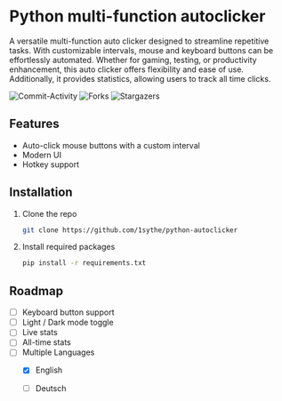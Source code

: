 
# Python multi-function autoclicker

A versatile multi-function auto clicker designed to streamline repetitive tasks. With customizable intervals, mouse and keyboard buttons can be effortlessly automated. Whether for gaming, testing, or productivity enhancement, this auto clicker offers flexibility and ease of use. Additionally, it provides statistics, allowing users to track all time clicks.

![Commit-Activity](https://img.shields.io/github/commit-activity/m/1sythe/python-autoclicker)
![Forks](https://img.shields.io/github/forks/1sythe/python-autoclicker)
![Stargazers](https://img.shields.io/github/stars/1sythe/python-autoclicker)

## Features

- Auto-click mouse buttons with a custom interval
- Modern UI
- Hotkey support


## Installation

1. Clone the repo
   ```sh
   git clone https://github.com/1sythe/python-autoclicker
   ```
3. Install required packages
   ```sh
   pip install -r requirements.txt
   ```
    
## Roadmap

- [ ] Keyboard button support
- [ ] Light / Dark mode toggle
- [ ] Live stats
- [ ] All-time stats
- [ ] Multiple Languages
    - [X] English
    - [ ] Deutsch

